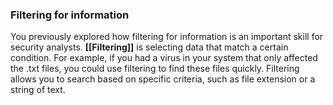 ### Filtering for information

You previously explored how filtering for information is an important skill for security analysts. **[[Filtering]]** is selecting data that match a certain condition. For example, if you had a virus in your system that only affected the .txt files, you could use filtering to find these files quickly. Filtering allows you to search based on specific criteria, such as file extension or a string of text.